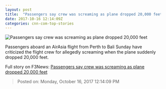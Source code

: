 ```yaml
---
layout: post
title:  "Passengers say crew was screaming as plane dropped 20,000 feet"
date: 2017-10-16 12:14:09Z
categories: cnn-com-top-stories
---
```


![Passengers say crew was screaming as plane dropped 20,000 feet](http://cdn.cnn.com/cnnnext/dam/assets/170328160204-air-asia-super-tease.jpg)

Passengers aboard an AirAsia flight from Perth to Bali Sunday have criticized the flight crew for allegedly screaming when the plane suddenly dropped 20,000 feet.


Full story on F3News: [Passengers say crew was screaming as plane dropped 20,000 feet](http://www.f3nws.com/n/nujBDJ)

> Posted on: Monday, October 16, 2017 12:14:09 PM

